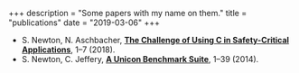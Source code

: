 +++
description = "Some papers with my name on them."
title = "publications"
date = "2019-03-06"
+++

* S. Newton, N. Aschbacher, [__The Challenge of Using C in Safety-Critical Applications__](/papers/The_Challenge_of_Using_C_in_Safety_Critical_Applications.pdf), 1–7 (2018).
* S. Newton, C. Jeffery, [__A Unicon Benchmark Suite__](/papers/A_Unicon_Benchmark_Suite.pdf), 1–39 (2014).
